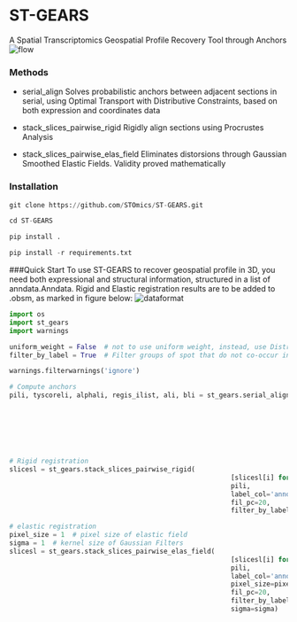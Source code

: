 
# ST-GEARS
A Spatial Transcriptomics Geospatial Profile Recovery Tool through Anchors
![flow](https://github.com/STOmics/ST-GEARS/assets/96898334/6785a509-8b57-43f5-ba19-162ecad7ed1b)

### Methods

- serial_align
Solves  probabilistic anchors between adjacent sections in serial, using Optimal Transport with Distributive Constraints, based on both expression and coordinates data

- stack_slices_pairwise_rigid
Rigidly align sections using Procrustes Analysis

- stack_slices_pairwise_elas_field
Eliminates distorsions through Gaussian Smoothed Elastic Fields. Validity proved mathematically

### Installation

```python
git clone https://github.com/STOmics/ST-GEARS.git

cd ST-GEARS

pip install .

pip install -r requirements.txt
```

###Quick Start
To use ST-GEARS to recover geospatial profile in 3D, you need both expressional and structural information, structured in a list of anndata.Anndata.  Rigid and Elastic registration results are to be added to .obsm, as marked in figure below:
![dataformat](https://github.com/STOmics/ST-GEARS/assets/96898334/dc5a6e08-9cee-4c6d-9c9f-e776b1234af7)

```python
import os
import st_gears
import warnings

uniform_weight = False  # not to use uniform weight, instead, use Distributive Constraints
filter_by_label = True  # Filter groups of spot that do not co-occur in two sections when computing anchors

warnings.filterwarnings('ignore')

# Compute anchors
pili, tyscoreli, alphali, regis_ilist, ali, bli = st_gears.serial_align(
																		slicesl, anncell_cid, label_col='annotation',
                                                                        start_i=0, end_i=len(slicesl)-1,
                                                                        tune_alpha_li=[0.8, 0.2, 0.05, 0.013],
                                                                        numItermax=150,
                                                                        uniform_weight=uniform_weight,
                                                                        filter_by_label=filter_by_label,
                                                                        verbose=True)
# Rigid registration
slicesl = st_gears.stack_slices_pairwise_rigid(
														[slicesl[i] for i in regis_ilist],
														pili,
														label_col='annotation',
														fil_pc=20,
														filter_by_label=filter_by_label)

# elastic registration
pixel_size = 1  # pixel size of elastic field
sigma = 1  # kernel size of Gaussian Filters
slicesl = st_gears.stack_slices_pairwise_elas_field(
														[slicesl[i] for i in regis_ilist],
														pili,
														label_col='annotation',
														pixel_size=pixel_size,
														fil_pc=20,
														filter_by_label=filter_by_label,
														sigma=sigma)
```

